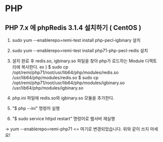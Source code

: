 # PHP

## PHP 7.x 에 phpRedis 3.1.4 설치하기 ( CentOS )
 
 1. sudo yum --enablerepo=remi-test install php-pecl-igbinary 설치
 2. sudo yum --enablerepo=remi-test install php71-php-pecl-redis 설치
 3. 설치 완료 후 redis.so, igbinary.so 파일을 찾아 php가 로드하는 Module 디렉토리에 복사한다.
    ex ) $ sudo cp /opt/remi/php71/root/usr/lib64/php/modules/redis.so /usr/lib64/php/modules/redis.so
    	 $ sudo cp /opt/remi/php71/root/usr/lib64/php/modules/igbinary.so /usr/lib64/php/modules/igbinary.so

 4. php.ini 파일에 redis.so와 igbinary.so 모듈을 추가한다. 
 5. "$ php --ini" 명령어 실행
 6. "$ sudo service httpd restart" 명렁어로 웹서버 재실행

 -> yum --enablerepo=remi-php71 <= 여기로 변경되었습니다. 위와 같이 쓰지 마세요!

